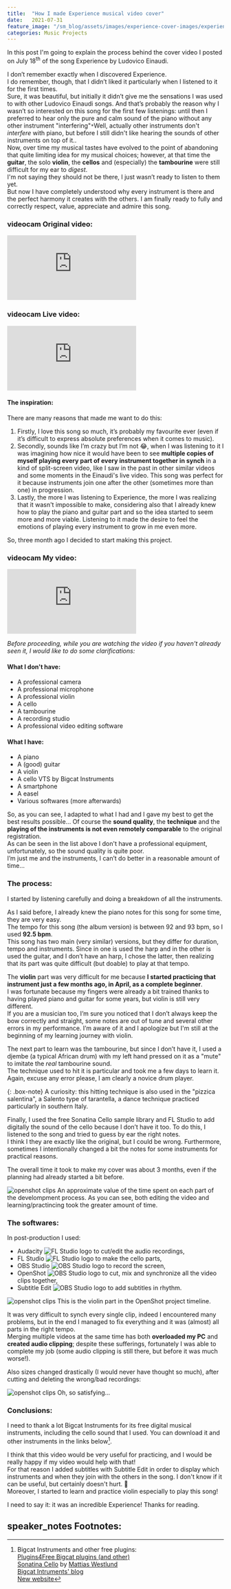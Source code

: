```yaml
---
title:  "How I made Experience musical video cover"
date:   2021-07-31
feature_image: "/sm_blog/assets/images/experience-cover-images/experience-youtube-thumbnail.jpg"
categories: Music Projects
---
```


In this post I'm going to explain the process behind the cover video I posted on July 18<sup>th</sup> of the song Experience by Ludovico Einaudi.

I don’t remember exactly when I discovered Experience. <br>
I do remember, though, that I didn’t liked it particularly when I listened to it for the first times. <br>
Sure, it was beautiful, but initially it didn’t give me the sensations I was used to with other Ludovico Einaudi songs. And that’s probably the reason why I wasn’t so interested on this song for the first few listenings: until then I preferred to hear only the pure and calm sound of the piano without any other instrument "interfering"<span class="tooltip">`*`<span class="tooltiptext">Well, actually other instruments don't *interfere* with piano, but before I still didn't like hearing the sounds of other instruments on top of it.</span></span>. <br>
Now, over time my musical tastes have evolved to the point of abandoning that quite limiting idea for my musical choices; however, at that time the **guitar**, the solo **violin**, the **cellos** and (especially) the **tambourine** were still difficult for my ear to *digest*. <br>
I'm not saying they should not be there, I just wasn’t ready to listen to them yet. <br>
But now I have completely understood why every instrument is there and the perfect harmony it creates with the others. I am finally ready to fully and correctly respect, value, appreciate and admire this song.

### <span class="material-icons">videocam</span> Original video:
<div class="videowrapper"><iframe src="https://www.youtube.com/embed/2MHsDNV9lgY" title="YouTube video player" frameborder="0" allow="accelerometer; autoplay; clipboard-write; encrypted-media; gyroscope; picture-in-picture" allowfullscreen></iframe></div>

### <span class="material-icons">videocam</span> Live video:
<div class="videowrapper"><iframe src="https://www.youtube.com/embed/hN_q-_nGv4U" title="YouTube video player" frameborder="0" allow="accelerometer; autoplay; clipboard-write; encrypted-media; gyroscope; picture-in-picture" allowfullscreen></iframe></div>

#### The inspiration:

There are many reasons that made me want to do this:
1.	Firstly, I love this song so much, it’s probably my favourite ever (even if it’s difficult to express absolute preferences when it comes to music).
2.	Secondly, sounds like I’m crazy but I’m not 😂, when I was listening to it I was imagining how nice it would have been to see **multiple copies of myself playing every part of every instrument together in synch** in a kind of split-screen video, like I saw in the past in other similar videos and some moments in the Einaudi's live video. This song was perfect for it because instruments join one after the other (sometimes more than one) in progression.
3.	Lastly, the more I was listening to Experience, the more I was realizing that it wasn't impossible to make, considering also that I already knew how to play the piano and guitar part and so the idea started to seem more and more viable.
Listening to it made the desire to feel the emotions of playing every instrument to grow in me even more.

So, three month ago I decided to start making this project.

### <span class="material-icons">videocam</span> My video:
<div class="videowrapper"><iframe src="https://www.youtube.com/embed/o_0z_PiUxOA" title="YouTube video player" frameborder="0" allow="accelerometer; autoplay; clipboard-write; encrypted-media; gyroscope; picture-in-picture" allowfullscreen></iframe></div>

*Before proceeding, while you are watching the video if you haven't already seen it, I would like to do some clarifications:*

#### What I don't have:
- A professional camera
- A professional microphone
- A professional violin
- A cello
- A tambourine
- A recording studio
- A professional video editing software

#### What I have:
- A piano
- A (good) guitar
- A violin
- A cello VTS by Bigcat Instruments
- A smartphone
- A easel
- Various softwares (more afterwards)

So, as you can see, I adapted to what I had and I gave my best to get the best results possible… Of course the **sound quality**, the **technique** and the **playing of the instruments is not even remotely comparable** to the original registration. <br>
As can be seen in the list above I don't have a professional equipment, unfortunately, so the sound quality is quite poor. <br>
I’m just me and the instruments, I can’t do better in a reasonable amount of time…

### The process:
I started by listening carefully and doing a breakdown of all the instruments. <br>

As I said before, I already knew the piano notes for this song for some time, they are very easy. <br>
The tempo for this song (the album version) is between 92 and 93 bpm, so I used <b class="highlight-box">92.5 bpm</b>. <br>
This song has two main (very similar) versions, but they differ for duration, tempo and instruments. Since in one is used the harp and in the other is used the guitar, and I don’t have an harp, I chose the latter, then realizing that its part was quite difficult (but doable) to play at that tempo.

The **violin** part was very difficult for me because **I started practicing that instrument just a few months ago, in April, as a complete beginner**. <br>
I was fortunate because my fingers were already a bit trained thanks to having played piano and guitar for some years, but violin is still very different. <br>
If you are a musician too, I’m sure you noticed that I don’t always keep the bow correctly and straight, some notes are out of tune and several other errors in my performance. I’m aware of it and I apologize but I'm still at the beginning of my learning journey with violin.

The next part to learn was the tambourine, but since I don’t have it, I used a djembe (a typical African drum) with my left hand pressed on it as a "mute" to imitate the *real* tambourine sound. <br>
The technique used to hit it is particular and took me a few days to learn it. Again, excuse any error please, I am clearly a novice drum player.

{: .box-note}
<span class="iconify" data-icon="icon-park-outline:thinking-problem"></span> A curiosity: this hitting technique is also used in the "pizzica salentina", a Salento type of tarantella, a dance technique practiced particularly in southern Italy.

Finally, I used the free Sonatina Cello sample library and FL Studio to add digitally the sound of the cello because I don’t have it too. To do this, I listened to the song and tried to guess by ear the right notes. <br>
I think I they are exactly like the original, but I could be wrong. Furthermore, sometimes I intentionally changed a bit the notes for some instruments for practical reasons.

The overall time it took to make my cover was about 3 months, even if the planning had already started a bit before.

![openshot clips](/sm_blog/assets/images/experience-cover-images/time-taken.png)
<span class="caption">An approximate value of the time spent on each part of the develompment process. As you can see, both editing the video and learning/practincing took the greater amount of time.</span>

### The softwares:

In post-production I used:
- Audacity <img class="small-img" src="/sm_blog/assets/images/experience-cover-images/audacity-logo.png" alt="FL Studio logo" /> to cut/edit the audio recordings,
- FL Studio <img class="small-img" src="/sm_blog/assets/images/experience-cover-images/fl-studio-logo.png" alt="FL Studio logo" /> to make the cello parts,
- OBS Studio <img class="small-img" src="/sm_blog/assets/images/experience-cover-images/obs-studio-logo.png" alt="OBS Studio logo" /> to record the screen,
- OpenShot <img class="small-img" src="/sm_blog/assets/images/experience-cover-images/openshot-logo.png" alt="OBS Studio logo" /> to cut, mix and synchronize all the video clips together,
- Subtitle Edit <img class="small-img" src="/sm_blog/assets/images/experience-cover-images/subtitle-edit-logo.png" alt="OBS Studio logo" /> to add subtitles in rhythm.

![openshot clips](/sm_blog/assets/images/experience-cover-images/openshot-clips.jpg)
<span class="caption">This is the violin part in the OpenShot project timeline.</span>

It was very difficult to synch every single clip, indeed I encountered many problems, but in the end I managed to fix everything and it was (almost) all  parts in the right tempo. <br>
Merging multiple videos at the same time has both **overloaded my PC** and **created audio clipping**; despite these sufferings, fortunately I was able to complete my job (some audio clipping is still there, but before it was much worse!).

Also sizes changed drastically (I would never have thought so much), after cutting and deleting the wrong/bad  recordings:

![openshot clips](/sm_blog/assets/images/experience-cover-images/experience-size.jpg)
<span class="caption">Oh, so satisfying...</span>

### Conclusions:

I need to thank a lot Bigcat Instruments for its free digital musical instruments, including the cello sound that I used. You can download it and other instruments in the links below[^1].

I think that this video would be very useful for practicing, and I would be really happy if my video would help with that! <br>
For that reason I added subtitles <span class="iconify" data-icon="ic:baseline-subtitles"></span> with Subtitle Edit in order to display which instruments and when they join with the others in the song. I don't know if it can be useful, but certainly doesn't hurt. 🙂 <br>
Moreover, I started to learn and practice violin especially to play this song!

I need to say it: it was an incredible Experience! Thanks for reading.

## <span class="material-icons">speaker_notes</span> Footnotes:

[^1]: Bigcat Instruments and other free plugins: <br> [Plugins4Free Bigcat plugins (and other)](https://plugins4free.com/dev/514/) <br> [Sonatina Cello](https://plugins4free.com/plugin/2299/) by [Mattias Westlund](https://mattiaswestlund.net/) <br> [Bigcat Intruments' blog](http://bigcatinstruments.blogspot.com/) <br> [New website](https://freedigitalinstruments.wordpress.com/)
